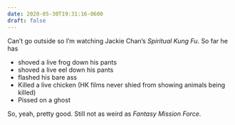```yaml
---
date: 2020-05-30T19:31:16-0600
draft: false
---
```


Can’t go outside so I’m watching Jackie Chan’s _Spiritual Kung Fu_. So far he has

*   shoved a live frog down his pants
*   shoved a live eel down his pants
*   flashed his bare ass
*   Killed a live chicken (HK films never shied from showing animals being killed)
*   Pissed on a ghost

So, yeah, pretty good. Still not as weird as _Fantasy Mission Force_.

